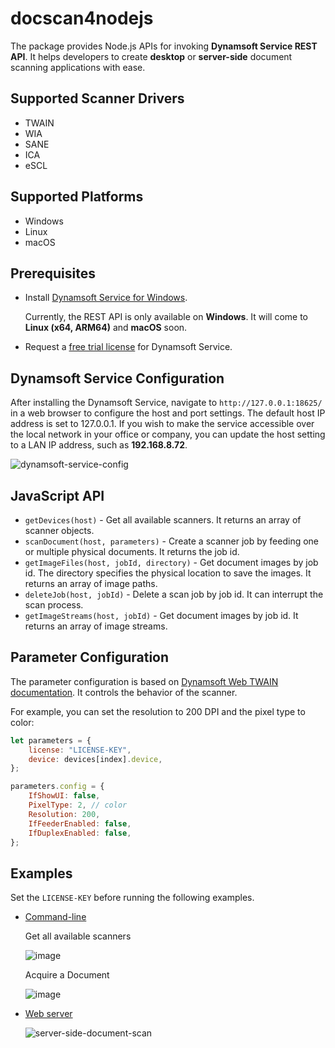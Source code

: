 # docscan4nodejs
The package provides Node.js APIs for invoking **Dynamsoft Service REST API**. It helps developers to create **desktop** or **server-side** document scanning applications with ease. 

## Supported Scanner Drivers
- TWAIN
- WIA
- SANE
- ICA
- eSCL

## Supported Platforms
- Windows
- Linux
- macOS


## Prerequisites
-  Install [Dynamsoft Service for Windows](https://www.dynamsoft.com/codepool/downloads/DynamsoftServiceSetup.msi).
    
    Currently, the REST API is only available on **Windows**. It will come to **Linux (x64, ARM64)** and **macOS** soon.
- Request a [free trial license](https://www.dynamsoft.com/customer/license/trialLicense?product=dwt) for Dynamsoft Service.

## Dynamsoft Service Configuration
After installing the Dynamsoft Service, navigate to `http://127.0.0.1:18625/` in a web browser to configure the host and port settings. The default host IP address is set to 127.0.0.1. If you wish to make the service accessible over the local network in your office or company, you can update the host setting to a LAN IP address, such as **192.168.8.72**.

![dynamsoft-service-config](https://github.com/yushulx/dynamsoft-service-REST-API/assets/2202306/e2b1292e-dfbd-4821-bf41-70e2847dd51e)


## JavaScript API
- `getDevices(host)` - Get all available scanners. It returns an array of scanner objects.
- `scanDocument(host, parameters)` - Create a scanner job by feeding one or multiple physical documents. It returns the job id.
- `getImageFiles(host, jobId, directory)` - Get document images by job id. The directory specifies the physical location to save the images. It returns an array of image paths.
- `deleteJob(host, jobId)` - Delete a scan job by job id. It can interrupt the scan process.
- `getImageStreams(host, jobId)` - Get document images by job id. It returns an array of image streams.

## Parameter Configuration
The parameter configuration is based on [Dynamsoft Web TWAIN documentation](https://www.dynamsoft.com/web-twain/docs/info/api/Interfaces.html#DeviceConfiguration). It controls the behavior of the scanner. 

For example, you can set the resolution to 200 DPI and the pixel type to color:

```js
let parameters = {
    license: "LICENSE-KEY",
    device: devices[index].device,
};

parameters.config = {
    IfShowUI: false,
    PixelType: 2, // color
    Resolution: 200,
    IfFeederEnabled: false,
    IfDuplexEnabled: false,
};
```

## Examples
Set the `LICENSE-KEY` before running the following examples.

- [Command-line](https://github.com/yushulx/dynamsoft-service-REST-API/tree/main/examples/command-line)

  Get all available scanners

  ![image](https://github.com/yushulx/dynamsoft-service-REST-API/assets/2202306/24fcb45d-1bea-45ba-9569-b9a2ef377b63)

  Acquire a Document
    
  ![image](https://github.com/yushulx/dynamsoft-service-REST-API/assets/2202306/2688269d-4f05-4734-bf1c-7ba4e2638d66)

- [Web server](https://github.com/yushulx/dynamsoft-service-REST-API/tree/main/examples/web)

   ![server-side-document-scan](https://github.com/yushulx/dynamsoft-service-REST-API/assets/2202306/9a161dda-6f9d-473b-a2d4-168ebd5f6b0b)


